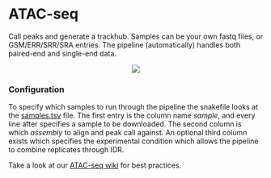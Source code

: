 # ATAC-seq
Call peaks and generate a trackhub. Samples can be your own fastq files, or GSM/ERR/SRR/SRA entries. The pipeline (automatically) handles both paired-end and single-end data.

<p align="center">
    <img src="https://raw.githubusercontent.com/vanheeringen-lab/snakemake-workflows/master/imgs/atac-seq.svg?sanitize=true">
</p>

### Configuration
To specify which samples to run through the pipeline the snakefile looks at the [samples.tsv](https://github.com/vanheeringen-lab/snakemake-workflows/blob/master/workflows/atac_seq/samples.tsv) file. The first entry is the column name *sample*, and every line after specifies a sample to be downloaded. The second column is which *assembly* to align and peak call against. An optional third column exists which specifies the experimental condition which allows the pipeline to combine replicates through IDR.

Take a look at our [ATAC-seq wiki](https://github.com/vanheeringen-lab/snakemake-workflows/wiki/2.3-ATAC-seq) for best practices.
